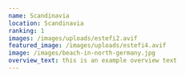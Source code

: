 ```yaml
---
name: Scandinavia
location: Scandinavia
ranking: 1
images: /images/uploads/estefi2.avif
featured_image: /images/uploads/estefi4.avif
image: /images/beach-in-north-germany.jpg
overview_text: t﻿his is an example overview text
---
```

